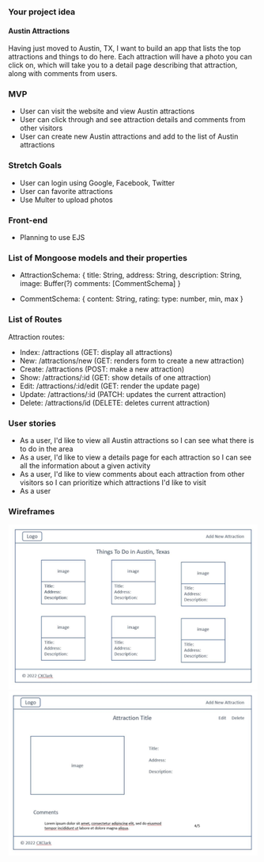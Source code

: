 ### Your project idea 
#### Austin Attractions
Having just moved to Austin, TX, I want to build an app that lists the top attractions and things to do here. Each attraction will have a photo you can click on, which will take you to a detail page describing that attraction, along with comments from users. 

### MVP
- User can visit the website and view Austin attractions
- User can click through and see attraction details and comments from other visitors
- User can create new Austin attractions and add to the list of Austin attractions

### Stretch Goals
- User can login using Google, Facebook, Twitter
- User can favorite attractions
- Use Multer to upload photos

### Front-end
- Planning to use EJS

### List of Mongoose models and their properties
- AttractionSchema: {
    title: String,
    address: String,
    description: String,
    image: Buffer(?)
    comments: [CommentSchema]
}

- CommentSchema: {
    content: String,
    rating: type: number, min, max
}

### List of Routes
Attraction routes:
- Index: /attractions (GET: display all attractions)
- New: /attractions/new (GET: renders form to create a new attraction)
- Create: /attractions (POST: make a new attraction)
- Show: /attractions/:id (GET: show details of one attraction)
- Edit: /attractions/:id/edit (GET: render the update page)
- Update: /attractions/:id (PATCH: updates the current attraction)
- Delete: /attractions/id (DELETE: deletes current attraction)


### User stories
- As a user, I'd like to view all Austin attractions so I can see what there is to do in the area
- As a user, I'd like to view a details page for each attraction so I can see all the information about a given activity
- As a user, I'd like to view comments about each attraction from other visitors so I can prioritize which attractions I'd like to visit
- As a user

### Wireframes
![1_index](../mockup/wireframes/1_index.JPG)
![2_show](../mockup/wireframes/2_show.JPG)